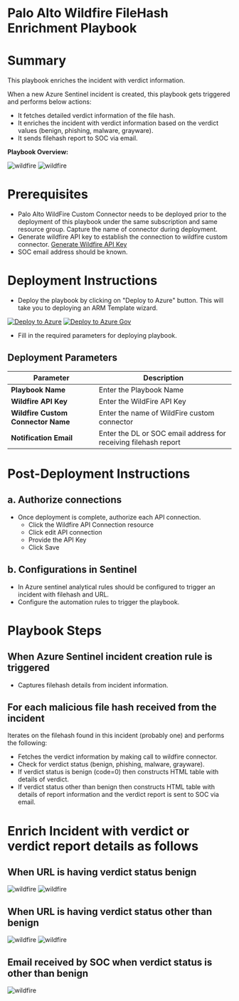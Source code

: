 # Palo Alto Wildfire FileHash Enrichment Playbook
# Summary
This playbook enriches the incident with verdict information.

When a new Azure Sentinel incident is created, this playbook gets triggered and performs below actions:
- It fetches detailed verdict information of the file hash.
- It enriches the incident with verdict information based on the verdict values (benign, phishing, malware, grayware).
- It sends filehash report to SOC via email.

**Playbook Overview:**

![wildfire](./Images/PlaybookdesignerLight.png)
![wildfire](./Images/PlaybookdesignerDark.png)

# Prerequisites
- Palo Alto WildFire Custom Connector needs to be deployed prior to the deployment of this playbook under the same subscription and same resource group. Capture the name of connector during deployment.
- Generate wildfire API key to establish the connection to wildfire custom connector. [Generate Wildfire API Key](https://wildfire.paloaltonetworks.com/wildfire/dashboard)
- SOC email address should be known.

# Deployment Instructions
- Deploy the playbook by clicking on "Deploy to Azure" button. This will take you to deploying an ARM Template wizard.

[![Deploy to Azure](https://aka.ms/deploytoazurebutton)](https://portal.azure.com/#create/Microsoft.Template/uri/https%3A%2F%2Fraw.githubusercontent.com%2FAzure%2FAzure-Sentinel%2Fmaster%2FPlaybooks%2FPaloAlto-Wildfire%2FPlaybooks%2FWildfire_Filehash_Enrichment%2Fazuredeploy.json)
[![Deploy to Azure Gov](https://aka.ms/deploytoazuregovbutton)](https://portal.azure.us/#create/Microsoft.Template/uri/https%3A%2F%2Fraw.githubusercontent.com%2FAzure%2FAzure-Sentinel%2Fmaster%2FPlaybooks%2FPaloAlto-Wildfire%2FPlaybooks%2FWildfire_Filehash_Enrichment%2Fazuredeploy.json)

- Fill in the required parameters for deploying playbook.
## Deployment Parameters

| Parameter  | Description |
| ------------- | ------------- |
| **Playbook Name** | Enter the Playbook Name|
| **Wildfire API Key**  | Enter the WildFire API Key |
| **Wildfire Custom Connector Name** | Enter the name of WildFire custom connector |
| **Notification Email** | Enter the DL or SOC email address for receiving filehash report|

# Post-Deployment Instructions
## a. Authorize connections
* Once deployment is complete, authorize each API connection.
  - Click the Wildfire API Connection resource
  - Click edit API connection
  - Provide the API Key
  - Click Save

## b. Configurations in Sentinel
- In Azure sentinel analytical rules should be configured to trigger an incident with filehash and URL.
- Configure the automation rules to trigger the playbook.

# Playbook Steps
## When Azure Sentinel incident creation rule is triggered

- Captures filehash details from incident information.

 ## For each malicious file hash received from the incident
 Iterates on the filehash found in this incident (probably one) and performs the following:
- Fetches the verdict information by making call to wildfire connector.
- Check for verdict status (benign, phishing, malware, grayware).
- If verdict status is benign (code=0) then constructs HTML table with details of verdict.
- If verdict status other than benign then constructs HTML table with details of report information and the verdict report is sent to SOC via email.

# Enrich Incident with verdict or verdict report details as follows
## **When URL is having verdict status benign**

 ![wildfire](./Images/IncidentCommentLight1.png)
 ![wildfire](./Images/IncidentCommentDark1.png)

## **When URL is having verdict status other than benign**

 ![wildfire](./Images/IncidentCommentLight2.png)
 ![wildfire](./Images/IncidentCommentDark2.png)

## **Email received by SOC when verdict status is other than benign**

 ![wildfire](./Images/Email.jpg)
